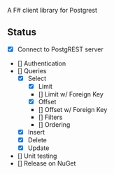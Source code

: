 A F# client library for Postgrest

## Status

- [x] Connect to PostgREST server
- [] Authentication
- [] Queries
  - [x] Select
  	- [x] Limit
  	- [] Limit w/ Foreign Key
  	- [x] Offset
  	- [] Offset w/ Foreign Key
	- [] Filters
  	- [] Ordering
  - [x] Insert
  - [x] Delete
  - [x] Update
- [] Unit testing
- [] Release on NuGet
